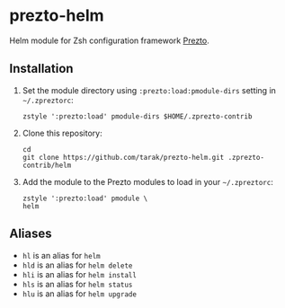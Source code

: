 # prezto-helm

Helm module for Zsh configuration framework [Prezto](https://github.com/sorin-ionescu/prezto).

## Installation

1. Set the module directory using `:prezto:load:pmodule-dirs` setting in `~/.zpreztorc`:
    ```
    zstyle ':prezto:load' pmodule-dirs $HOME/.zprezto-contrib
    ```

2. Clone this repository:
    ```
    cd
    git clone https://github.com/tarak/prezto-helm.git .zprezto-contrib/helm
    ```

3. Add the module to the Prezto modules to load in your `~/.zpreztorc`:
    ```
    zstyle ':prezto:load' pmodule \
    helm
    ```

## Aliases

- `hl` is an alias for `helm`
- `hld` is an alias for `helm delete`
- `hli` is an alias for `helm install`
- `hls` is an alias for `helm status`
- `hlu` is an alias for `helm upgrade`
